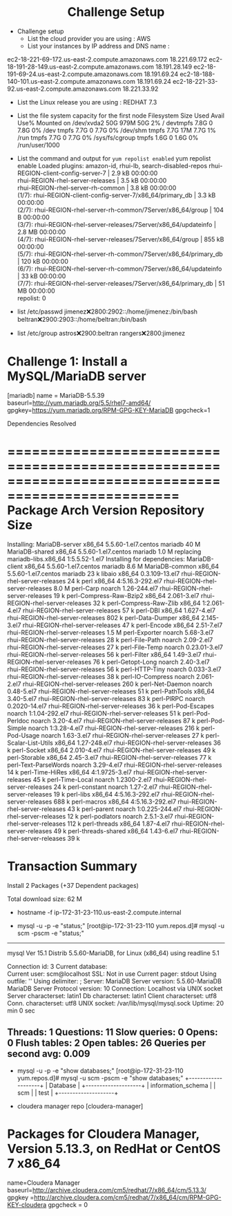 # <center> Challenge Setup

* Challenge setup
  * List the cloud provider you are using : AWS
  * List your instances by IP address and DNS name : 
  
ec2-18-221-69-172.us-east-2.compute.amazonaws.com	18.221.69.172
ec2-18-191-28-149.us-east-2.compute.amazonaws.com	18.191.28.149
ec2-18-191-69-24.us-east-2.compute.amazonaws.com	18.191.69.24
ec2-18-188-140-101.us-east-2.compute.amazonaws.com	18.191.69.24
ec2-18-221-33-92.us-east-2.compute.amazonaws.com	18.221.33.92

  * List the Linux release you are using : REDHAT 7.3
  * List the file system capacity for the first node
Filesystem      Size  Used Avail Use% Mounted on
/dev/xvda2       50G  979M   50G   2% /
devtmpfs        7.8G     0  7.8G   0% /dev
tmpfs           7.7G     0  7.7G   0% /dev/shm
tmpfs           7.7G   17M  7.7G   1% /run
tmpfs           7.7G     0  7.7G   0% /sys/fs/cgroup
tmpfs           1.6G     0  1.6G   0% /run/user/1000

  * List the command and output for `yum repolist enabled`
yum repolist enable
Loaded plugins: amazon-id, rhui-lb, search-disabled-repos
rhui-REGION-client-config-server-7                                          | 2.9 kB  00:00:00     
rhui-REGION-rhel-server-releases                                            | 3.5 kB  00:00:00     
rhui-REGION-rhel-server-rh-common                                           | 3.8 kB  00:00:00     
(1/7): rhui-REGION-client-config-server-7/x86_64/primary_db                 | 3.3 kB  00:00:00     
(2/7): rhui-REGION-rhel-server-rh-common/7Server/x86_64/group               |  104 B  00:00:00     
(3/7): rhui-REGION-rhel-server-releases/7Server/x86_64/updateinfo           | 2.8 MB  00:00:00     
(4/7): rhui-REGION-rhel-server-releases/7Server/x86_64/group                | 855 kB  00:00:00     
(5/7): rhui-REGION-rhel-server-rh-common/7Server/x86_64/primary_db          | 120 kB  00:00:00     
(6/7): rhui-REGION-rhel-server-rh-common/7Server/x86_64/updateinfo          |  33 kB  00:00:00     
(7/7): rhui-REGION-rhel-server-releases/7Server/x86_64/primary_db           |  51 MB  00:00:00     
repolist: 0

* list /etc/passwd
jimenez:x:2800:2902::/home/jimenez:/bin/bash
beltran:x:2900:2903::/home/beltran:/bin/bash

* list /etc/group
astros:x:2900:beltran
rangers:x:2800:jimenez

# Challenge 1: Install a MySQL/MariaDB server
[mariadb]
name = MariaDB-5.5.39
baseurl=http://yum.mariadb.org/5.5/rhel7-amd64/
gpgkey=https://yum.mariadb.org/RPM-GPG-KEY-MariaDB
gpgcheck=1

Dependencies Resolved

===================================================================================================
 Package                   Arch     Version               Repository                          Size
===================================================================================================
Installing:
 MariaDB-server            x86_64   5.5.60-1.el7.centos   mariadb                             40 M
 MariaDB-shared            x86_64   5.5.60-1.el7.centos   mariadb                            1.0 M
     replacing  mariadb-libs.x86_64 1:5.5.52-1.el7
Installing for dependencies:
 MariaDB-client            x86_64   5.5.60-1.el7.centos   mariadb                            8.6 M
 MariaDB-common            x86_64   5.5.60-1.el7.centos   mariadb                             23 k
 libaio                    x86_64   0.3.109-13.el7        rhui-REGION-rhel-server-releases    24 k
 perl                      x86_64   4:5.16.3-292.el7      rhui-REGION-rhel-server-releases   8.0 M
 perl-Carp                 noarch   1.26-244.el7          rhui-REGION-rhel-server-releases    19 k
 perl-Compress-Raw-Bzip2   x86_64   2.061-3.el7           rhui-REGION-rhel-server-releases    32 k
 perl-Compress-Raw-Zlib    x86_64   1:2.061-4.el7         rhui-REGION-rhel-server-releases    57 k
 perl-DBI                  x86_64   1.627-4.el7           rhui-REGION-rhel-server-releases   802 k
 perl-Data-Dumper          x86_64   2.145-3.el7           rhui-REGION-rhel-server-releases    47 k
 perl-Encode               x86_64   2.51-7.el7            rhui-REGION-rhel-server-releases   1.5 M
 perl-Exporter             noarch   5.68-3.el7            rhui-REGION-rhel-server-releases    28 k
 perl-File-Path            noarch   2.09-2.el7            rhui-REGION-rhel-server-releases    27 k
 perl-File-Temp            noarch   0.23.01-3.el7         rhui-REGION-rhel-server-releases    56 k
 perl-Filter               x86_64   1.49-3.el7            rhui-REGION-rhel-server-releases    76 k
 perl-Getopt-Long          noarch   2.40-3.el7            rhui-REGION-rhel-server-releases    56 k
 perl-HTTP-Tiny            noarch   0.033-3.el7           rhui-REGION-rhel-server-releases    38 k
 perl-IO-Compress          noarch   2.061-2.el7           rhui-REGION-rhel-server-releases   260 k
 perl-Net-Daemon           noarch   0.48-5.el7            rhui-REGION-rhel-server-releases    51 k
 perl-PathTools            x86_64   3.40-5.el7            rhui-REGION-rhel-server-releases    83 k
 perl-PlRPC                noarch   0.2020-14.el7         rhui-REGION-rhel-server-releases    36 k
 perl-Pod-Escapes          noarch   1:1.04-292.el7        rhui-REGION-rhel-server-releases    51 k
 perl-Pod-Perldoc          noarch   3.20-4.el7            rhui-REGION-rhel-server-releases    87 k
 perl-Pod-Simple           noarch   1:3.28-4.el7          rhui-REGION-rhel-server-releases   216 k
 perl-Pod-Usage            noarch   1.63-3.el7            rhui-REGION-rhel-server-releases    27 k
 perl-Scalar-List-Utils    x86_64   1.27-248.el7          rhui-REGION-rhel-server-releases    36 k
 perl-Socket               x86_64   2.010-4.el7           rhui-REGION-rhel-server-releases    49 k
 perl-Storable             x86_64   2.45-3.el7            rhui-REGION-rhel-server-releases    77 k
 perl-Text-ParseWords      noarch   3.29-4.el7            rhui-REGION-rhel-server-releases    14 k
 perl-Time-HiRes           x86_64   4:1.9725-3.el7        rhui-REGION-rhel-server-releases    45 k
 perl-Time-Local           noarch   1.2300-2.el7          rhui-REGION-rhel-server-releases    24 k
 perl-constant             noarch   1.27-2.el7            rhui-REGION-rhel-server-releases    19 k
 perl-libs                 x86_64   4:5.16.3-292.el7      rhui-REGION-rhel-server-releases   688 k
 perl-macros               x86_64   4:5.16.3-292.el7      rhui-REGION-rhel-server-releases    43 k
 perl-parent               noarch   1:0.225-244.el7       rhui-REGION-rhel-server-releases    12 k
 perl-podlators            noarch   2.5.1-3.el7           rhui-REGION-rhel-server-releases   112 k
 perl-threads              x86_64   1.87-4.el7            rhui-REGION-rhel-server-releases    49 k
 perl-threads-shared       x86_64   1.43-6.el7            rhui-REGION-rhel-server-releases    39 k

Transaction Summary
===================================================================================================
Install  2 Packages (+37 Dependent packages)

Total download size: 62 M

* hostname -f
ip-172-31-23-110.us-east-2.compute.internal

* mysql -u <user> -p<password> -e "status;"
[root@ip-172-31-23-110 yum.repos.d]# mysql -u scm -pscm -e "status;"
--------------
mysql  Ver 15.1 Distrib 5.5.60-MariaDB, for Linux (x86_64) using readline 5.1

Connection id:		3
Current database:	
Current user:		scm@localhost
SSL:			Not in use
Current pager:		stdout
Using outfile:		''
Using delimiter:	;
Server:			MariaDB
Server version:		5.5.60-MariaDB MariaDB Server
Protocol version:	10
Connection:		Localhost via UNIX socket
Server characterset:	latin1
Db     characterset:	latin1
Client characterset:	utf8
Conn.  characterset:	utf8
UNIX socket:		/var/lib/mysql/mysql.sock
Uptime:			20 min 0 sec

Threads: 1  Questions: 11  Slow queries: 0  Opens: 0  Flush tables: 2  Open tables: 26  Queries per second avg: 0.009
--------------

* mysql -u <user> -p<password> -e "show databases;"
[root@ip-172-31-23-110 yum.repos.d]# mysql -u scm -pscm -e "show databases;"
+--------------------+
| Database           |
+--------------------+
| information_schema |
| scm                |
| test               |
+--------------------+

* cloudera manager repo
[cloudera-manager]
# Packages for Cloudera Manager, Version 5.13.3, on RedHat or CentOS 7 x86_64
name=Cloudera Manager
baseurl=http://archive.cloudera.com/cm5/redhat/7/x86_64/cm/5.13.3/
gpgkey =http://archive.cloudera.com/cm5/redhat/7/x86_64/cm/RPM-GPG-KEY-cloudera
gpgcheck = 0
